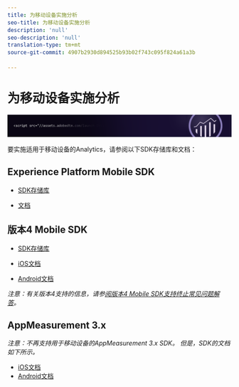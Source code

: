 ```yaml
---
title: 为移动设备实施分析
seo-title: 为移动设备实施分析
description: 'null'
seo-description: 'null'
translation-type: tm+mt
source-git-commit: 4907b2930d894525b93b02f743c095f824a61a3b

---
```



# 为移动设备实施分析

![横幅](../../assets/doc_banner_implement.png)

要实施适用于移动设备的Analytics，请参阅以下SDK存储库和文档：

## Experience Platform Mobile SDK

* [SDK存储库](https://github.com/Adobe-Marketing-Cloud/aep-sdks-documentation/blob/master/resources/frequently-asked-questions/current-sdk-versions.md)

* [文档](https://aep-sdks.gitbook.io/docs/)

## 版本4 Mobile SDK


* [SDK存储库](https://github.com/Adobe-Marketing-Cloud/mobile-services/tree/master/sdks)

* [iOS文档](https://docs.adobe.com/content/help/en/mobile-services/ios/overview.html)
* [Android文档](https://docs.adobe.com/content/help/en/mobile-services/android/overview.html)

*注意：有关版本4支持的信息，请参[阅版本4 Mobile SDK支持终止常见问题解答](https://aep-sdks.gitbook.io/docs/version-4-sdk-end-of-support-faq)。*

## AppMeasurement 3.x

*注意：不再支持用于移动设备的AppMeasurement 3.x SDK。 但是，SDK的文档如下所示。*


* [iOS文档](https://git.corp.adobe.com/AdobeDocs/analytics.en/blob/master/assets/adobe_mobile_ios_3.x.pdf)
* [Android文档](https://git.corp.adobe.com/AdobeDocs/analytics.en/blob/master/assets/android_3.x.pdf)
